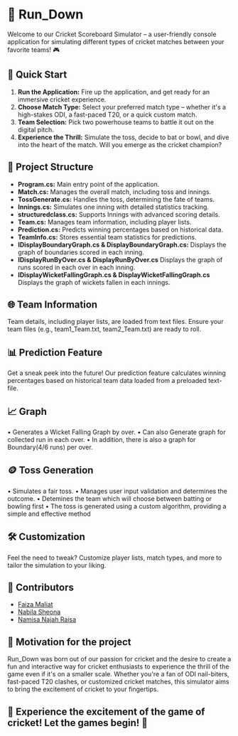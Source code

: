 # 🏏 Run_Down

Welcome to our Cricket Scoreboard Simulator – a user-friendly console application for simulating different types of cricket matches between your favorite teams! 🎮

## 🚀 Quick Start

1. **Run the Application:** Fire up the application, and get ready for an immersive cricket experience.
2. **Choose Match Type:** Select your preferred match type – whether it's a high-stakes ODI, a fast-paced T20, or a quick custom match.
3. **Team Selection:** Pick two powerhouse teams to battle it out on the digital pitch.
4. **Experience the Thrill:** Simulate the toss, decide to bat or bowl, and dive into the heart of the match. Will you emerge as the cricket champion?

## 📂 Project Structure

- **Program.cs:** Main entry point of the application.
- **Match.cs:** Manages the overall match, including toss and innings.
- **TossGenerate.cs:** Handles the toss, determining the fate of teams.
- **Innings.cs:** Simulates one inning with detailed statistics tracking.
- **structuredclass.cs:** Supports Innings with advanced scoring details.
- **Team.cs:** Manages team information, including player lists.
- **Prediction.cs:** Predicts winning percentages based on historical data.
- **TeamInfo.cs:** Stores essential team statistics for predictions.
- **IDisplayBoundaryGraph.cs & DisplayBoundaryGraph.cs:** Displays the graph of boundaries scored in each inning.
- **IDisplayRunByOver.cs & DisplayRunByOver.cs** Displays the graph of runs scored in each over in each inning.
- **IDisplayWicketFallingGraph.cs & DisplayWicketFallingGraph.cs** Displays the graph of wickets fallen in each innings. 

## 🌐 Team Information

Team details, including player lists, are loaded from text files. Ensure your team files (e.g., team1_Team.txt, team2_Team.txt) are ready to roll.

## 📊 Prediction Feature

Get a sneak peek into the future! Our prediction feature calculates winning percentages based on historical team data loaded from a preloaded text-file.

## 📈 Graph

• Generates a Wicket Falling Graph by over.
• Can also Generate graph for collected run in each over.
• In addition, there is also a graph for Boundary(4/6 runs) per over.

## 🪙 Toss Generation

• Simulates a fair toss.
• Manages user input validation and determines the outcome. 
• Detemines the team which will choose between batting or bowling first 
• The toss is generated using a custom algorithm, providing a simple and effective method

## 🛠️ Customization

Feel the need to tweak? Customize player lists, match types, and more to tailor the simulation to your liking.

## 🏏 Contributors

- [Faiza Maliat](https://github.com/FaizaM07)
- [Nabila Sheona](https://github.com/nabila-sheona)
- [Namisa Najah Raisa](https://github.com/N4N48)

## 🌟 Motivation for the project

Run_Down was born out of our passion for cricket and the desire to create a fun and interactive way for cricket enthusiasts to experience the thrill of the game even if it's on a smaller scale. Whether you're a fan of ODI nail-biters, fast-paced T20 clashes, or customized cricket matches, this simulator aims to bring the excitement of cricket to your fingertips.

## 🌟 Experience the excitement of the game of cricket! Let the games begin! 🌟
